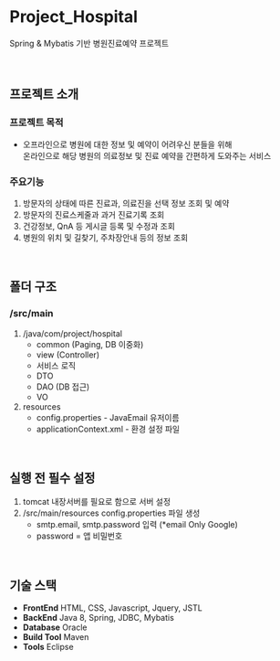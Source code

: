 # Project_Hospital
Spring & Mybatis 기반 병원진료예약 프로젝트 <br>
<br>
<br>
## 프로젝트 소개
### 프로젝트 목적
- 오프라인으로 병원에 대한 정보 및 예약이 어려우신 분들을 위해<br> 온라인으로 해당 병원의 의료정보 및 진료 예약을 간편하게 도와주는 서비스
### 주요기능
1. 방문자의 상태에 따른 진료과, 의료진을 선택 정보 조회 및 예약
2. 방문자의 진료스케줄과 과거 진료기록 조회
3. 건강정보, QnA 등 게시글 등록 및 수정과 조회
4. 병원의 위치 및 길찾기, 주차장안내 등의 정보 조회
<br>

## 폴더 구조
### /src/main
1. /java/com/project/hospital
   * common (Paging, DB 이중화)
   * view (Controller)
   * 서비스 로직
   * DTO 
   * DAO (DB 접근)
   * VO
2. resources
   * config.properties - JavaEmail 유저이름
   * applicationContext.xml - 환경 설정 파일
<br>

## 실행 전 필수 설정
1. tomcat 내장서버를 필요로 함으로 서버 설정
2. /src/main/resources config.properties 파일 생성
   * smtp.email, smtp.password 입력 (*email Only Google)
   * password = 앱 비밀번호
<br>

## 기술 스택
- **FrontEnd** HTML, CSS, Javascript, Jquery, JSTL
- **BackEnd** Java 8, Spring, JDBC, Mybatis
- **Database** Oracle
- **Build Tool** Maven
- **Tools** Eclipse
